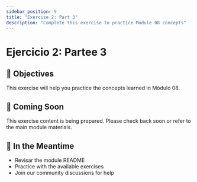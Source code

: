 ```yaml
---
sidebar_position: 9
title: "Exercise 2: Part 3"
description: "Complete this exercise to practice Module 08 concepts"
---
```


# Ejercicio 2: Partee 3

## 🎯 Objectives

This exercise will help you practice the concepts learned in Módulo 08.

## 📝 Coming Soon

This exercise content is being prepared. Please check back soon or refer to the main module materials.

## 🚀 In the Meantime

- Revisar the module README
- Practice with the available exercises
- Join our community discussions for help
